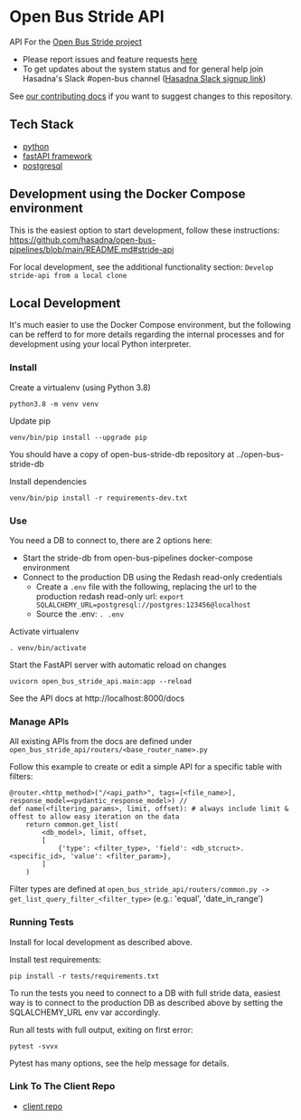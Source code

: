 # Open Bus Stride API

API For the [Open Bus Stride project](https://open-bus-map-search.hasadna.org.il/dashboard)

* Please report issues and feature requests [here](https://github.com/hasadna/open-bus/issues/new)
* To get updates about the system status and for general help join Hasadna's Slack #open-bus channel ([Hasadna Slack signup link](https://join.slack.com/t/hasadna/shared_invite/zt-167h764cg-J18ZcY1odoitq978IyMMig))

See [our contributing docs](https://github.com/hasadna/open-bus-pipelines/blob/main/CONTRIBUTING.md) if you want to suggest changes to this repository.


## Tech Stack

- [python](https://www.python.org/)
- [fastAPI framework](https://fastapi.tiangolo.com/)
- [postgresql](https://www.postgresql.org/)


## Development using the Docker Compose environment

This is the easiest option to start development, follow these instructions: https://github.com/hasadna/open-bus-pipelines/blob/main/README.md#stride-api

For local development, see the additional functionality section: `Develop stride-api from a local clone`

## Local Development

It's much easier to use the Docker Compose environment, but the following can be
refferd to for more details regarding the internal processes and for development
using your local Python interpreter. 

### Install

Create a virtualenv (using Python 3.8)

```
python3.8 -m venv venv
```

Update pip

```
venv/bin/pip install --upgrade pip
```

You should have a copy of open-bus-stride-db repository at ../open-bus-stride-db

Install dependencies

```
venv/bin/pip install -r requirements-dev.txt 
```

### Use

You need a DB to connect to, there are 2 options here:

* Start the stride-db from open-bus-pipelines docker-compose environment
* Connect to the production DB using the Redash read-only credentials
  * Create a `.env` file with the following, replacing the url to the production redash read-only url: `export SQLALCHEMY_URL=postgresql://postgres:123456@localhost`
  * Source the .env: `. .env`

Activate virtualenv

```
. venv/bin/activate
```

Start the FastAPI server with automatic reload on changes

```
uvicorn open_bus_stride_api.main:app --reload
```

See the API docs at http://localhost:8000/docs

### Manage APIs

All existing APIs from the docs are defined under ```open_bus_stride_api/routers/<base_router_name>.py```

Follow this example to create or edit a simple API for a specific table with filters: 


```
@router.<http_method>("/<api_path>", tags=[<file_name>], response_model=<pydantic_response_model>) // 
def name(<filtering_params>, limit, offset): # always include limit & offest to allow easy iteration on the data
    return common.get_list(
        <db_model>, limit, offset,
        [   
            {'type': <filter_type>, 'field': <db_stcruct>.<specific_id>, 'value': <filter_param>},
        ]
    )
```

Filter types are defined at ```open_bus_stride_api/routers/common.py -> get_list_query_filter_<filter_type>``` (e.g.: 'equal', 'date_in_range')

### Running Tests

Install for local development as described above.

Install test requirements:

```
pip install -r tests/requirements.txt
```

To run the tests you need to connect to a DB with full stride data, 
easiest way is to connect to the production DB as described above by
setting the SQLALCHEMY_URL env var accordingly.

Run all tests with full output, exiting on first error:

```
pytest -svvx
```

Pytest has many options, see the help message for details.


### Link To The Client Repo
- [client repo](https://github.com/hasadna/open-bus-map-search)